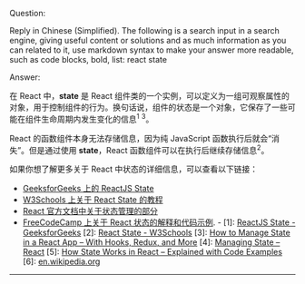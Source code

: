 Question:

Reply in Chinese (Simplified).
The following is a search input in a search engine, giving useful content or solutions and as much information as you can related to it, use markdown syntax to make your answer more readable, such as code blocks, bold, list:
react state

Answer:

在 React 中，**state** 是 React 组件类的一个实例，可以定义为一组可观察属性的对象，用于控制组件的行为。换句话说，组件的状态是一个对象，它保存了一些可能在组件生命周期内发生变化的信息<sup>1</sup> <sup>3</sup>。

React 的函数组件本身无法存储信息，因为纯 JavaScript 函数执行后就会“消失”。但是通过使用 **state**，React 函数组件可以在执行后继续存储信息<sup>2</sup>。

如果你想了解更多关于 React 中状态的详细信息，可以查看以下链接：
- [GeeksforGeeks 上的 ReactJS State](https://www.geeksforgeeks.org/reactjs-state/)
- [W3Schools 上关于 React State 的教程](https://www.w3schools.com/react/react_state.asp)
- [React 官方文档中关于状态管理的部分](https://react.dev/learn/managing-state)
- [FreeCodeCamp 上关于 React 状态的解释和代码示例](https://www.freecodecamp.org/news/what-is-state-in-react-explained-with-examples/).
\-
\[1]: [ReactJS State - GeeksforGeeks](https://www.geeksforgeeks.org/reactjs-state/)
\[2]: [React State - W3Schools](https://www.w3schools.com/react/react_state.asp)
\[3]: [How to Manage State in a React App – With Hooks, Redux, and More](https://www.freecodecamp.org/news/how-to-manage-state-in-a-react-app/)
\[4]: [Managing State – React](https://react.dev/learn/managing-state)
\[5]: [How State Works in React – Explained with Code Examples](https://www.freecodecamp.org/news/what-is-state-in-react-explained-with-examples/)
\[6]: [en.wikipedia.org](https://en.wikipedia.org/wiki/React_(software))

<hr/>

